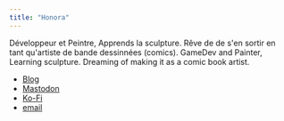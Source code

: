 ```yaml
---
title: "Honora"
---
```


Développeur et Peintre, Apprends la sculpture. Rêve de de s'en sortir en tant qu'artiste de bande dessinnées (comics).
GameDev and Painter, Learning sculpture. Dreaming of making it as a comic book artist.

- [Blog](https://honora.neocities.org/)
- [Mastodon](https://mastodon.art/@NiwlCraft/)
- [Ko-Fi](https://ko-fi.com/niwlcraft)
- [email](mailto:NiwlCraft@proton.me)

